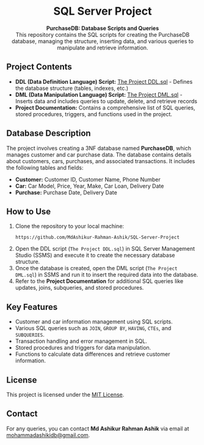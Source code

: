 <h1 align="center">SQL Server Project</h1>

<p align="center">
  <b>PurchaseDB: Database Scripts and Queries</b><br>
  This repository contains the SQL scripts for creating the PurchaseDB database, managing the structure, inserting data, and various queries to manipulate and retrieve information.
</p>

<h2>Project Contents</h2>
<ul>
  <li><strong>DDL (Data Definition Language) Script:</strong> <a href="path/to/The%20Project%20DDL.sql">The Project DDL.sql</a> - Defines the database structure (tables, indexes, etc.)</li>
  <li><strong>DML (Data Manipulation Language) Script:</strong> <a href="path/to/The%20Project%20DML.sql">The Project DML.sql</a> - Inserts data and includes queries to update, delete, and retrieve records</li>
  <li><strong>Project Documentation:</strong> Contains a comprehensive list of SQL queries, stored procedures, triggers, and functions used in the project.</li>
</ul>

<h2>Database Description</h2>
<p>The project involves creating a 3NF database named <strong>PurchaseDB</strong>, which manages customer and car purchase data. The database contains details about customers, cars, purchases, and associated transactions. It includes the following tables and fields:</p>

<ul>
  <li><strong>Customer:</strong> Customer ID, Customer Name, Phone Number</li>
  <li><strong>Car:</strong> Car Model, Price, Year, Make, Car Loan, Delivery Date</li>
  <li><strong>Purchase:</strong> Purchase Date, Delivery Date</li>
</ul>

<h2>How to Use</h2>
<ol>
  <li>Clone the repository to your local machine:</li>
  <pre><code>https://github.com/MdAshikur-Rahman-Ashik/SQL-Server-Project</code></pre>

  <li>Open the DDL script (<code>The Project DDL.sql</code>) in SQL Server Management Studio (SSMS) and execute it to create the necessary database structure.</li>

  <li>Once the database is created, open the DML script (<code>The Project DML.sql</code>) in SSMS and run it to insert the required data into the database.</li>

  <li>Refer to the <strong>Project Documentation</strong> for additional SQL queries like updates, joins, subqueries, and stored procedures.</li>
</ol>

<h2>Key Features</h2>
<ul>
  <li>Customer and car information management using SQL scripts.</li>
  <li>Various SQL queries such as <code>JOIN</code>, <code>GROUP BY</code>, <code>HAVING</code>, <code>CTEs</code>, and <code>SUBQUERIES</code>.</li>
  <li>Transaction handling and error management in SQL.</li>
  <li>Stored procedures and triggers for data manipulation.</li>
  <li>Functions to calculate data differences and retrieve customer information.</li>
</ul>

<h2>License</h2>
<p>This project is licensed under the <a href="https://opensource.org/licenses/MIT">MIT License</a>.</p>

<h2>Contact</h2>
<p>For any queries, you can contact <strong>Md Ashikur Rahman Ashik</strong> via email at <a href="mailto:mohammadashikidb@gmail.com">mohammadashikidb@gmail.com</a>.</p>
